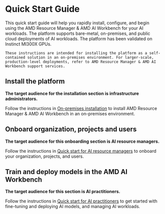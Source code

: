 ```{tags} quick start, installation, introduction
```

# Quick Start Guide

This quick start guide will help you rapidly install, configure, and begin using the AMD Resource Manager & AMD AI Workbench for your AI workloads. The platform supports bare-metal, on-premises, and public cloud deployments of AI workloads. The platform has been validated on Instinct MI300X GPUs.

```{note}
These instructions are intended for installing the platform as a self-contained solution in an on-premises environment. For larger-scale, production-level deployments, refer to AMD Resource Manager & AMD AI Workbench support services.
```

## Install the platform

**The target audience for the installation section is infrastructure administrators.**

Follow the instructions in [On-premises installation](./platform-infrastructure/on-premises-installation.md) to install AMD Resource Manager & AMD AI Workbench in an on-premises environment.

## Onboard organization, projects and users

**The target audience for this onboarding section is AI resource managers.**

Follow the instructions in [Quick start for AI resource managers](./quick-start-guides/resource-manager-quick-start.md) to onboard your organization, projects, and users.

## Train and deploy models in the AMD AI Workbench

**The target audience for this section is AI practitioners.**

Follow the instructions in [Quick start for AI practitioners](./quick-start-guides/workbench-quick-start.md) to get started with fine-tuning and deploying AI models, and managing AI workloads.
